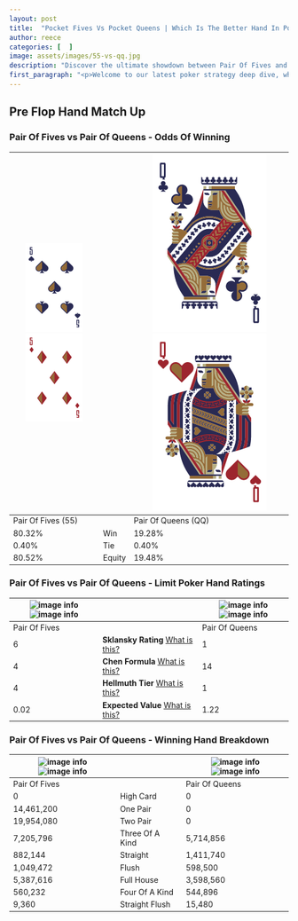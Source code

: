 ```yaml
---
layout: post
title:  "Pocket Fives Vs Pocket Queens | Which Is The Better Hand In Poker? A Complete Guide"
author: reece
categories: [  ]
image: assets/images/55-vs-qq.jpg
description: "Discover the ultimate showdown between Pair Of Fives and Pair Of Queens in poker! Uncover the odds, strategies, and scenarios where one hand triumphs over the other. Get ready to up your poker game with this thrilling analysis."
first_paragraph: "<p>Welcome to our latest poker strategy deep dive, where we're pitting two distinct hands against each other in a high-stakes showdown: Pair Of Fives vs Pair Of Queens.</p><p>In the dynamic world of poker, every decision counts, and knowing which hand holds the upper hand is key to your success at the table.</p><p>In this article, we'll dissect these two hands, explore the scenarios where one dominates the other, and equip you with the knowledge to make strategic choices that can tip the odds in your favor.</p><p>Get ready to unravel the intriguing dynamics of these poker hands and elevate your game to new heights.</p>"
---
```




[comment]: # (sp0)

## Pre Flop Hand Match Up

<div class="table hand-ratings" markdown="1"> 



### Pair Of Fives vs Pair Of Queens - Odds Of Winning


    
| ![image info](assets/images/hand1/5.png) ![image info](assets/images/hand1/5o.png) |  | ![image info](assets/images/hand2/Q.png) ![image info](assets/images/hand2/Qo.png) |
| -------- | -------- | -------- |
| Pair Of Fives (55) |  | Pair Of Queens (QQ) |
| 80.32% | Win | 19.28% |
| 0.40% | Tie | 0.40% |
| 80.52% | Equity | 19.48% |




[comment]: # (sp1)



### Pair Of Fives vs Pair Of Queens - Limit Poker Hand Ratings


    
| ![image info](https://www.riverpairs.com/assets/images/hand1/5.png) ![image info](https://www.riverpairs.com/assets/images/hand1/5o.png) |  | ![image info](https://www.riverpairs.com/assets/images/hand2/Q.png) ![image info](https://www.riverpairs.com/assets/images/hand2/Qo.png) |
| -------- | -------- | -------- |
| Pair Of Fives |  | Pair Of Queens |
| 6 | **Sklansky Rating** [What is this?](/sklansky-rating-explained) | 1 |
| 4 | **Chen Formula** [What is this?](/chen-formula-explained) | 14 |
| 4 | **Hellmuth Tier** [What is this?](/Hellmuth-tier-explained) | 1 |
| 0.02 | **Expected Value** [What is this?](/expected-value-explained) | 1.22 |




[comment]: # (sp2)



### Pair Of Fives vs Pair Of Queens - Winning Hand Breakdown


    
| ![image info](https://www.riverpairs.com/assets/images/hand1/5.png) ![image info](https://www.riverpairs.com/assets/images/hand1/5o.png) |  | ![image info](https://www.riverpairs.com/assets/images/hand2/Q.png) ![image info](https://www.riverpairs.com/assets/images/hand2/Qo.png) |
| -------- | -------- | -------- |
| Pair Of Fives |  | Pair Of Queens |
| 0 | High Card | 0 |
| 14,461,200 | One Pair | 0 |
| 19,954,080 | Two Pair | 0 |
| 7,205,796 | Three Of A Kind | 5,714,856 |
| 882,144 | Straight | 1,411,740 |
| 1,049,472 | Flush | 598,500 |
| 5,387,616 | Full House | 3,598,560 |
| 560,232 | Four Of A Kind | 544,896 |
| 9,360 | Straight Flush | 15,480 |




[comment]: # (sp3)



</div>

[comment]: # (sp4)



[comment]: # (sp5)

